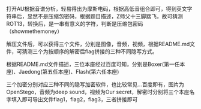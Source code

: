 打开AU根据音谱分析，轻易得出为摩斯电码，根据高低音组合即可，得到英文字符串后，显然不是压缩包密码，根据题目描述，Z师父十三脚踹飞，故可猜测ROT13，转换后，是一串有意义的字符，判断是压缩包密码（showmethemoney）

解压文件后，可以获得三个文件，分别是图像，音频，视频，根据README.md文件，可猜测三个为按顺序的解密后flag拼接的三种不同隐写方式。

根据README.md文件描述，三位本座经过百度可知，分别是Boxer(第一任本座)、Jaedong(第五任本座)、Flash(第六任本座)

三个加密分别对应三种不同的隐写加密软件，也比较常见…百度即有，图片为OpenStego，音频为deep sound，视频为Our secret，解密时分别将三个本座名字填入即可导出文件flag1，flag2，flag3，三者拼接即可
